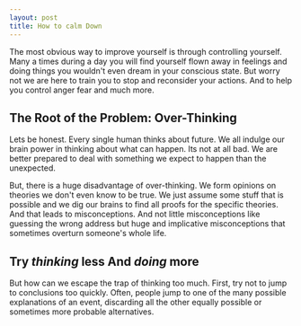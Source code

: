 ```yaml
---
layout: post
title: How to calm Down
---
```


The most obvious way to improve yourself is through controlling yourself. Many a times during a day you will find yourself flown away in feelings and doing things you wouldn't even dream in your conscious state. But worry not we are here to train you to stop and reconsider your actions. And to help you control anger fear and much more.

## The Root of the Problem: Over-Thinking

Lets be honest. Every single human thinks about future. We all indulge our brain power in thinking about what can happen. Its not at all bad. We are better prepared to deal with something we expect to happen than the unexpected.

But, there is a huge disadvantage of over-thinking. We form opinions on theories we don't even know to be true. We just assume some stuff that is possible and we dig our brains to find all proofs for the specific theories. And that leads to misconceptions. And not little misconceptions like guessing the wrong address but huge and implicative misconceptions that sometimes overturn someone's whole life.

## Try _thinking_ less And _doing_ more

But how can we escape the trap of thinking too much. First, try not to jump to conclusions too quickly. Often, people jump to one of the many possible explanations of an event, discarding all the other equally possible or sometimes more probable alternatives. 
